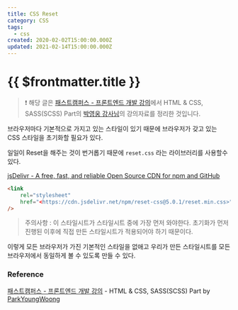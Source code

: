 ```yaml
---
title: CSS Reset
category: CSS
tags:
  - css
created: 2020-02-02T15:00:00.000Z
updated: 2021-02-14T15:00:00.000Z
---
```


# {{ $frontmatter.title }}

> ❗️ 해당 글은 [패스트캠퍼스 - 프론트엔드 개발 강의](https://www.fastcampus.co.kr/dev_online_react/)에서 HTML & CSS, SASS(SCSS) Part의 [박영웅 강사님](https://github.com/ParkYoungWoong)의 강의자료를 정리한 것입니다.

브라우저마다 기본적으로 가지고 있는 스타일이 있기 때문에 브라우저가 갖고 있는 CSS 스타일을 초기화할 필요가 있다.

일일이 Reset을 해주는 것이 번거롭기 때문에 `reset.css` 라는 라이브러리를 사용할수 있다.

[jsDelivr - A free, fast, and reliable Open Source CDN for npm and GitHub](https://www.jsdelivr.com/package/npm/reset-css)

```html
<link
	rel="stylesheet"
	href="<https://cdn.jsdelivr.net/npm/reset-css@5.0.1/reset.min.css>"
/>
```

> 주의사항 : 이 스타일시트가 스타일시트 중에 가장 먼저 와야한다. 초기화가 먼저진행된 이후에 직접 만든 스타일시트가 적용되어야 하기 때문이다.

이렇게 모든 브라우저가 가진 기본적인 스타일을 없애고 우리가 만든 스타일시트를 모든 브라우저에서 동일하게 볼 수 있도록 만들 수 있다.

### Reference

[패스트캠퍼스 - 프론트엔드 개발 강의](https://www.fastcampus.co.kr/dev_online_react/) - HTML & CSS, SASS(SCSS) Part by [ParkYoungWoong](https://github.com/ParkYoungWoong)
